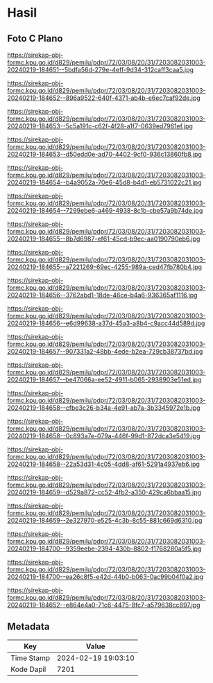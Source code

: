 # Hasil

## Foto C Plano

https://sirekap-obj-formc.kpu.go.id/d829/pemilu/pdpr/72/03/08/20/31/7203082031003-20240219-184651--5bdfa56d-279e-4eff-9d34-312caff3caa5.jpg

https://sirekap-obj-formc.kpu.go.id/d829/pemilu/pdpr/72/03/08/20/31/7203082031003-20240219-184652--896a9522-640f-4371-ab4b-e6ec7caf92de.jpg

https://sirekap-obj-formc.kpu.go.id/d829/pemilu/pdpr/72/03/08/20/31/7203082031003-20240219-184653--5c5a191c-c62f-4f28-a1f7-0639ed7961ef.jpg

https://sirekap-obj-formc.kpu.go.id/d829/pemilu/pdpr/72/03/08/20/31/7203082031003-20240219-184653--d50edd0e-ad70-4402-9cf0-936c13860fb8.jpg

https://sirekap-obj-formc.kpu.go.id/d829/pemilu/pdpr/72/03/08/20/31/7203082031003-20240219-184654--b4a9052a-70e6-45d8-b4d1-eb5731022c21.jpg

https://sirekap-obj-formc.kpu.go.id/d829/pemilu/pdpr/72/03/08/20/31/7203082031003-20240219-184654--7299ebe6-a469-4938-8c1b-cbe57a9b74de.jpg

https://sirekap-obj-formc.kpu.go.id/d829/pemilu/pdpr/72/03/08/20/31/7203082031003-20240219-184655--8b7d6987-ef61-45cd-b9ec-aa0190790eb6.jpg

https://sirekap-obj-formc.kpu.go.id/d829/pemilu/pdpr/72/03/08/20/31/7203082031003-20240219-184655--a7221269-69ec-4255-989a-ced47fb780b4.jpg

https://sirekap-obj-formc.kpu.go.id/d829/pemilu/pdpr/72/03/08/20/31/7203082031003-20240219-184656--3762abd1-18de-46ce-b4a6-936365af1116.jpg

https://sirekap-obj-formc.kpu.go.id/d829/pemilu/pdpr/72/03/08/20/31/7203082031003-20240219-184656--e6d99638-a37d-45a3-a8b4-c9acc44d589d.jpg

https://sirekap-obj-formc.kpu.go.id/d829/pemilu/pdpr/72/03/08/20/31/7203082031003-20240219-184657--907331a2-48bb-4ede-b2ea-729cb38737bd.jpg

https://sirekap-obj-formc.kpu.go.id/d829/pemilu/pdpr/72/03/08/20/31/7203082031003-20240219-184657--be47066a-ee52-4911-b065-2938903e51ed.jpg

https://sirekap-obj-formc.kpu.go.id/d829/pemilu/pdpr/72/03/08/20/31/7203082031003-20240219-184658--cfbe3c26-b34a-4e91-ab7a-3b3345972e1b.jpg

https://sirekap-obj-formc.kpu.go.id/d829/pemilu/pdpr/72/03/08/20/31/7203082031003-20240219-184658--0c893a7e-079a-446f-99d1-872dca3e5419.jpg

https://sirekap-obj-formc.kpu.go.id/d829/pemilu/pdpr/72/03/08/20/31/7203082031003-20240219-184658--22a53d31-4c05-4dd8-af61-5291a4937eb6.jpg

https://sirekap-obj-formc.kpu.go.id/d829/pemilu/pdpr/72/03/08/20/31/7203082031003-20240219-184659--d529a872-cc52-4fb2-a350-429ca6bbaa15.jpg

https://sirekap-obj-formc.kpu.go.id/d829/pemilu/pdpr/72/03/08/20/31/7203082031003-20240219-184659--2e327970-e525-4c3b-8c55-881c669d6310.jpg

https://sirekap-obj-formc.kpu.go.id/d829/pemilu/pdpr/72/03/08/20/31/7203082031003-20240219-184700--9359eebe-2394-430b-8802-f1768280a5f5.jpg

https://sirekap-obj-formc.kpu.go.id/d829/pemilu/pdpr/72/03/08/20/31/7203082031003-20240219-184700--ea26c8f5-e42d-44b0-b063-0ac99b04f0a2.jpg

https://sirekap-obj-formc.kpu.go.id/d829/pemilu/pdpr/72/03/08/20/31/7203082031003-20240219-184652--e864e4a0-71c6-4475-8fc7-a579638cc897.jpg


## Metadata

| Key        | Value               |
| ---------- | ------------------- |
| Time Stamp | 2024-02-19 19:03:10 |
| Kode Dapil | 7201                |



